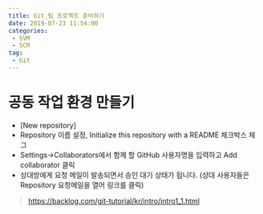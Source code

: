 ```yaml
---
title: Git_팀 프로젝트 준비하기
date: 2019-07-23 11:54:00
categories:
 - SVM
 - SCM
tag:
 - Git
---
```


# 공동 작업 환경 만들기

- [New repository]
- Repository 이름 설정, Initialize this repository with a README 체크박스 체그
- Settings->Collaborators에서 함께 할 GitHub 사용자명을 입력하고 Add collaborator 클릭
- 상대방에게 요청 메일이 발송되면서 승인 대기 상태가 됩니다.
  (상대 사용자들은 Repository 요청메일을 열어 링크를 클릭)

> https://backlog.com/git-tutorial/kr/intro/intro1_1.html

